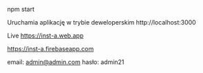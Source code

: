 npm start

Uruchamia aplikację w trybie deweloperskim
http://localhost:3000

Live
https://inst-a.web.app

https://inst-a.firebaseapp.com

email: admin@admin.com
hasło: admin21
